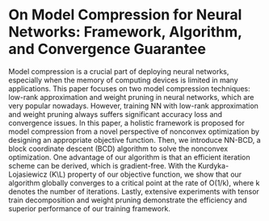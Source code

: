 # On Model Compression for Neural Networks: Framework, Algorithm, and Convergence Guarantee

Model compression is a crucial part of deploying neural networks, especially when the memory of computing devices is limited in many applications. This paper focuses on two model compression techniques: low-rank approximation and weight pruning in neural networks, which are very popular nowadays. However, training NN with low-rank approximation and weight pruning always suffers significant accuracy loss and convergence issues. In this paper, a holistic framework is proposed for model compression from a novel perspective of nonconvex optimization by designing an appropriate objective function. Then, we introduce NN-BCD, a block coordinate descent (BCD) algorithm to solve the nonconvex optimization. One advantage of our algorithm is that an efficient iteration scheme can be derived, which is gradient-free. With the Kurdyka-Lojasiewicz (K\L) property of our objective function, we show that our algorithm globally converges to a critical point at the rate of O(1/k), where k denotes the number of iterations. Lastly, extensive experiments with tensor train decomposition and weight pruning demonstrate the efficiency and superior performance of our training framework.  
